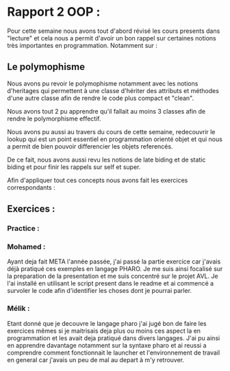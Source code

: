 # Rapport 2 OOP :

Pour cette semaine nous avons tout d'abord révisé les cours presents dans "lecture" et cela nous a permit d'avoir un bon rappel sur certaines notions très importantes en programmation. 
Notamment sur : 

## Le polymophisme 

Nous avons pu revoir le polymophisme notamment avec les notions d'heritages qui permettent à une classe d'hériter des attributs et méthodes d'une autre classe afin de rendre le code plus compact et "clean".

Nous avons tout 2 pu apprendre qu'il fallait au moins 3 classes afin de rendre le polymorphisme effectif.

Nous avons pu aussi au travers du cours de cette semaine, redecouvrir le lookup qui est un point essentiel en programmation orienté objet et qui nous a permit de bien pouvoir differencier les objets referencés.

De ce fait, nous avons aussi revu les notions de late biding et de static biding et pour finir les rappels sur self et super.

Afin d'appliquer tout ces concepts nous avons fait les exercices correspondants :

## Exercices :
### Practice :

### Mohamed :

Ayant deja fait META l'année passée, j'ai passé la partie exercice car j'avais déjà pratiqué ces exemples en langage PHARO. Je me suis ainsi focalisé sur la preparation de la presentation et me suis concentré sur le projet AVL.
Je l'ai installé en utilisant le script present dans le readme et ai commencé a survoler le code afin d'identifier les choses dont je pourrai parler.

### Mélik :

Etant donné que je decouvre le langage pharo j'ai jugé bon de faire les exercices mêmes si je maitrisais deja plus ou moins ces aspect la en programmation et les avait deja pratiqué dans divers langages.
J'ai pu ainsi en apprendre davantage notamment sur la syntaxe pharo et ai reussi a comprendre comment fonctionnait le launcher et l'environnement de travail en general car j'avais un peu de mal au depart à m'y retrouver. 
